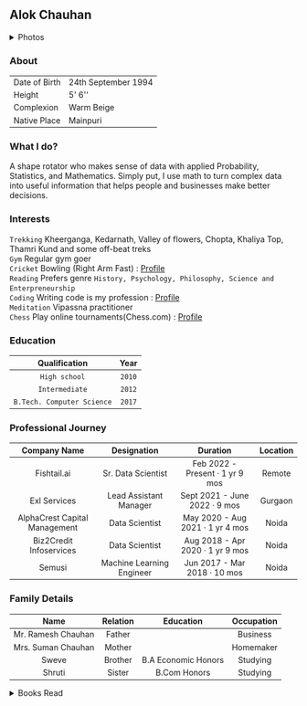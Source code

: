 ## Alok Chauhan
<details>
  <summary>Photos</summary>
  <img src="jpeg/IMG_4657.jpeg"/>
  <img src="jpeg/IMG_4899.jpeg"/>
  <img src="jpeg/IMG_3744.jpg"/>
  <img src="jpeg/IMG_4629.jpeg"/>
</details>

### About

|    |    | 
|----|----|
|Date of Birth| 24th September 1994|
|Height| 5' 6''|
|Complexion| Warm Beige|
|Native Place| Mainpuri|

### What I do?
A shape rotator who makes sense of data with applied Probability, Statistics, and Mathematics. Simply put, I use math to turn complex data into useful information that helps people and businesses make better decisions.

### Interests

`Trekking` Kheerganga, Kedarnath, Valley of flowers, Chopta, Khaliya Top, Thamri Kund and some off-beat treks\
`Gym` Regular gym goer \
`Cricket` Bowling (Right Arm Fast) : [Profile](https://cricheroes.com/player-profile/22092437/alok/stats) \
`Reading` Prefers genre `History, Psychology, Philosophy, Science and Enterpreneurship` \
`Coding` Writing code is my profession : [Profile](https://www.linkedin.com/in/alokkik)\
`Meditation` Vipassna practitioner \
`Chess` Play online tournaments(Chess.com) : [Profile](https://www.chess.com/stats/live/rapid/imallok)

### Education

| Qualification  | Year  |
|:---:|:---:|
| `High school`  | `2010`  |
| `Intermediate` | `2012`  |
| `B.Tech. Computer Science`  | `2017`  |

### Professional Journey

| Company Name | Designation   |  Duration  | Location|
|:--------------:|:---------------:|:------------:|:---------:|
| Fishtail.ai | Sr. Data Scientist | Feb 2022 - Present · 1 yr 9 mos | Remote|
| Exl Services | Lead Assistant Manager | Sept 2021 - June 2022 · 9 mos| Gurgaon |
| AlphaCrest Capital Management | Data Scientist | May 2020 - Aug 2021 · 1 yr 4 mos| Noida|
| Biz2Credit Infoservices | Data Scientist | Aug 2018 - Apr 2020 · 1 yr 9 mos | Noida|
| Semusi| Machine Learning Engineer | Jun 2017 - Mar 2018 · 10 mos | Noida|

### Family Details

|  Name  |  Relation  |  Education  | Occupation |
|:----:|:----:|:----:|:----:|
| Mr. Ramesh Chauhan | Father | | Business |
| Mrs. Suman Chauhan | Mother | | Homemaker|
| Sweve | Brother | B.A Economic Honors| Studying|
| Shruti | Sister | B.Com Honors | Studying|


<details>
  <summary>Books Read</summary>
  
- श्रीमद्भगवद्गीता
- अष्टावक्र गीता
- My Gita by Devdutt pattanaik
- Sapiens: A brief history of humankind by Yuval Noah Harari
- Glimpses of World History by Jawaharlal Nehru
- A Brief History of Time by Stephen Hawking
- Atomic Habits by James Clear
- The Alamanack of Naval Ravikant by Eric Jorgenson
- The Lean Startup by Eric Ries
- The Diary of a young girl by Anne Frank
- The Alchemist by Paulo Coelho
</details>

